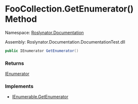 # FooCollection\.GetEnumerator\(\) Method

Namespace: [Roslynator.Documentation](../../README.md)

Assembly: Roslynator\.Documentation\.DocumentationTest\.dll

```csharp
public IEnumerator GetEnumerator()
```

### Returns

[IEnumerator](https://docs.microsoft.com/en-us/dotnet/api/system.collections.ienumerator)

### Implements

* [IEnumerable.GetEnumerator](https://docs.microsoft.com/en-us/dotnet/api/system.collections.ienumerable.getenumerator)

